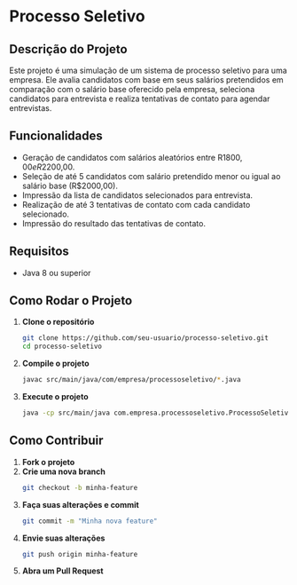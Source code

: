 # Processo Seletivo

## Descrição do Projeto

Este projeto é uma simulação de um sistema de processo seletivo para uma empresa. Ele avalia candidatos com base em seus salários pretendidos em comparação com o salário base oferecido pela empresa, seleciona candidatos para entrevista e realiza tentativas de contato para agendar entrevistas.

## Funcionalidades

- Geração de candidatos com salários aleatórios entre R$1800,00 e R$2200,00.
- Seleção de até 5 candidatos com salário pretendido menor ou igual ao salário base (R$2000,00).
- Impressão da lista de candidatos selecionados para entrevista.
- Realização de até 3 tentativas de contato com cada candidato selecionado.
- Impressão do resultado das tentativas de contato.

## Requisitos

- Java 8 ou superior

## Como Rodar o Projeto

1. **Clone o repositório**
    ```bash
    git clone https://github.com/seu-usuario/processo-seletivo.git
    cd processo-seletivo
    ```

2. **Compile o projeto**
    ```bash
    javac src/main/java/com/empresa/processoseletivo/*.java
    ```

3. **Execute o projeto**
    ```bash
    java -cp src/main/java com.empresa.processoseletivo.ProcessoSeletivo
    ```


## Como Contribuir

1. **Fork o projeto**
2. **Crie uma nova branch**
    ```bash
    git checkout -b minha-feature
    ```
3. **Faça suas alterações e commit**
    ```bash
    git commit -m "Minha nova feature"
    ```
4. **Envie suas alterações**
    ```bash
    git push origin minha-feature
    ```
5. **Abra um Pull Request**

